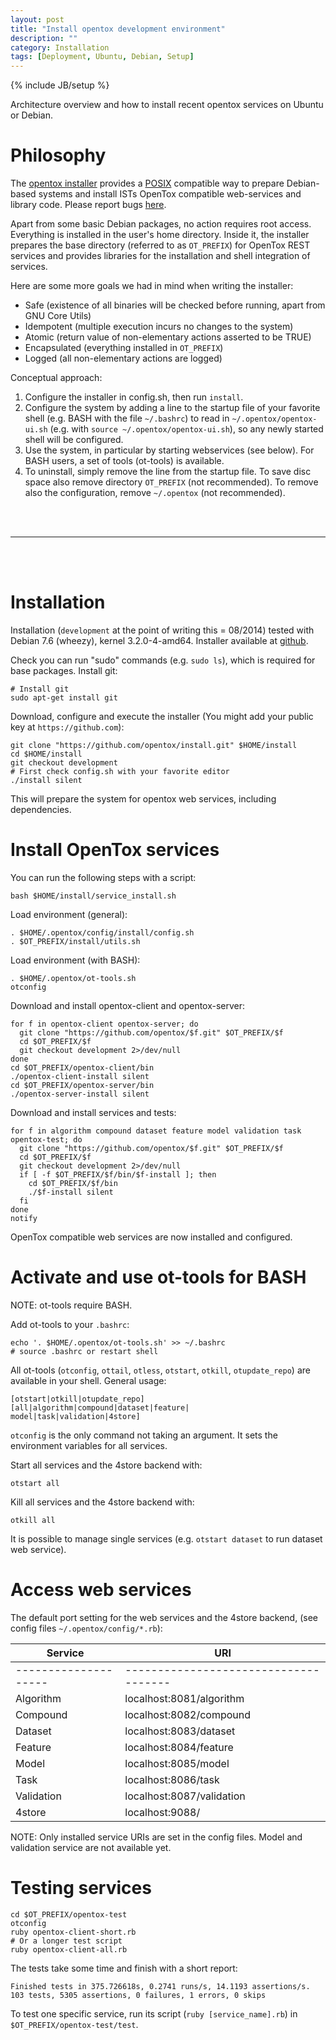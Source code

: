 ```yaml
---
layout: post
title: "Install opentox development environment"
description: ""
category: Installation
tags: [Deployment, Ubuntu, Debian, Setup]
---
```

{% include JB/setup %}

Architecture overview and how to install recent opentox services on Ubuntu or Debian.

# Philosophy

The [opentox installer](https://github.com/opentox/install/tree/development) provides a [POSIX](http://en.wikipedia.org/wiki/POSIX) compatible way to prepare Debian-based systems and install ISTs OpenTox compatible web-services and library code. Please report bugs [here](http://github.com/opentox/install).

Apart from some basic Debian packages, no action requires root access. Everything is installed in the user's home directory. Inside it, the installer prepares the base directory (referred to as `OT_PREFIX`) for OpenTox REST services and provides libraries for the installation and shell integration of services. 

Here are some more goals we had in mind when writing the installer:

- Safe (existence of all binaries will be checked before running, apart from GNU Core Utils)
- Idempotent (multiple execution incurs no changes to the system)
- Atomic (return value of non-elementary actions asserted to be TRUE)
- Encapsulated (everything installed in `OT_PREFIX`)
- Logged (all non-elementary actions are logged)

Conceptual approach:

1. Configure the installer in config.sh, then run `install`. 
2. Configure the system by adding a line to the startup file of your favorite shell (e.g. BASH with the file `~/.bashrc`) to read in `~/.opentox/opentox-ui.sh` (e.g. with `source ~/.opentox/opentox-ui.sh`), so any newly started shell will be configured. 
3. Use the system, in particular by starting webservices (see below). For BASH users, a set of tools (ot-tools) is available.
4. To uninstall, simply remove the line from the startup file. To save disc space also remove directory `OT_PREFIX` (not recommended). To remove also the configuration, remove `~/.opentox` (not recommended).

<br>
<br>
<hr>
<br>
<br>

# Installation

Installation (`development` at the point of writing this = 08/2014) tested with Debian 7.6 (wheezy), kernel 3.2.0-4-amd64. Installer available at [github](https://github.com/opentox/install).

Check you can run "sudo" commands (e.g. `sudo ls`), which is required for base packages. Install git:

    # Install git
    sudo apt-get install git 

Download, configure and execute the installer (You might add your public key at `https://github.com`):

    git clone "https://github.com/opentox/install.git" $HOME/install
    cd $HOME/install
    git checkout development
    # First check config.sh with your favorite editor
    ./install silent

This will prepare the system for opentox web services, including dependencies. 

# Install OpenTox services

You can run the following steps with a script:

    bash $HOME/install/service_install.sh

Load environment (general):

    . $HOME/.opentox/config/install/config.sh
    . $OT_PREFIX/install/utils.sh
    
Load environment (with BASH):

    . $HOME/.opentox/ot-tools.sh
    otconfig

Download and install opentox-client and opentox-server:
    
    for f in opentox-client opentox-server; do 
      git clone "https://github.com/opentox/$f.git" $OT_PREFIX/$f
      cd $OT_PREFIX/$f
      git checkout development 2>/dev/null
    done 
    cd $OT_PREFIX/opentox-client/bin 
    ./opentox-client-install silent
    cd $OT_PREFIX/opentox-server/bin
    ./opentox-server-install silent

Download and install services and tests:

    for f in algorithm compound dataset feature model validation task opentox-test; do
      git clone "https://github.com/opentox/$f.git" $OT_PREFIX/$f
      cd $OT_PREFIX/$f
      git checkout development 2>/dev/null
      if [ -f $OT_PREFIX/$f/bin/$f-install ]; then
        cd $OT_PREFIX/$f/bin
        ./$f-install silent
      fi
    done
    notify

OpenTox compatible web services are now installed and configured.   
    

# Activate and use ot-tools for BASH 

NOTE: ot-tools require BASH.

Add ot-tools to your `.bashrc`:

    echo '. $HOME/.opentox/ot-tools.sh' >> ~/.bashrc
    # source .bashrc or restart shell

All ot-tools (`otconfig`, `ottail`, `otless`, `otstart`, `otkill`, `otupdate_repo`) are available in your shell. General usage: 

    [otstart|otkill|otupdate_repo] [all|algorithm|compound|dataset|feature|
    model|task|validation|4store]

`otconfig` is the only command not taking an argument. It sets the environment variables for all services. 

Start all services and the 4store backend with:

    otstart all 

Kill all services and the 4store backend with:
    
    otkill all

It is possible to manage single services (e.g. `otstart dataset` to run dataset web service). 

# Access web services

The default port setting for the web services and the 4store backend,  (see config files `~/.opentox/config/*.rb`):

| Service | URI | 
| ------ | ------ |
| --------------------  | ------------------------------------- |
| Algorithm | localhost:8081/algorithm | 
| Compound | localhost:8082/compound |
| Dataset | localhost:8083/dataset |
| Feature | localhost:8084/feature |
| Model | localhost:8085/model |
| Task | localhost:8086/task |
| Validation | localhost:8087/validation |
| 4store | localhost:9088/ |

NOTE: Only installed service URIs are set in the config files. Model and validation service are not available yet. 

# Testing services

    cd $OT_PREFIX/opentox-test
    otconfig
    ruby opentox-client-short.rb
    # Or a longer test script
    ruby opentox-client-all.rb


The tests take some time and finish with a short report:

    Finished tests in 375.726618s, 0.2741 runs/s, 14.1193 assertions/s.
    103 tests, 5305 assertions, 0 failures, 1 errors, 0 skips

To test one specific service, run its script (`ruby [service_name].rb`) in `$OT_PREFIX/opentox-test/test`.
